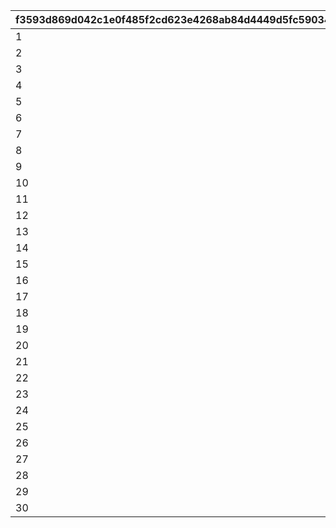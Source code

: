 |f3593d869d042c1e0f485f2cd623e4268ab84d4449d5fc590346d1a80af714f0|14e43a0229688076b34b24d8852d736ed4a4556d813aff6139ad46730074978e|5aa3d4af057347fcf37db2aea679ff9211f5bba82e6bf2e49f6ac9698c016127|c6071c15374b358fc501ce967482b7116d99d4c102b690514c3211067bde0fbc|2724b8e51d271c80078f6ccf1ac4d35172c80caa6e605402c24e879d668bbd8f|c176b1039ec896ebdb214f3e6dedefae700a2088bc81127d27bd9e77805dfc52|6561d4eb4ca3be299c1f1fe808563cc7f288c34ad29f4ff4150f6808027e17ea|
| --- | --- | --- | --- | --- | --- | --- |
|1|3|105|1|105|105|2|
|2|3|120|1|105|120|2|
|3|3|100|1|100|120|2|
|4|3|120|1|105|120|2|
|5|3|105|1|105|120|2|
|6|3|100|1|100|105|2|
|7|3|100|1|120|105|2|
|8|3|100|1|100|105|2|
|9|3|120|1|105|120|2|
|10|3|100|1|120|105|2|
|11|3|105|1|100|100|2|
|12|3|120|1|105|120|2|
|13|3|105|1|105|105|2|
|14|3|120|1|105|105|2|
|15|3|120|1|120|120|2|
|16|3|100|1|100|100|2|
|17|3|105|1|120|120|2|
|18|3|120|1|120|105|2|
|19|3|105|1|105|100|2|
|20|3|105|1|100|105|2|
|21|3|105|1|100|100|2|
|22|3|120|1|120|120|2|
|23|3|100|1|105|100|2|
|24|3|120|1|120|120|2|
|25|3|105|1|105|120|2|
|26|3|100|1|100|100|2|
|27|3|100|1|100|100|2|
|28|3|100|1|100|100|2|
|29|3|120|1|120|120|2|
|30|3|120|1|105|105|2|